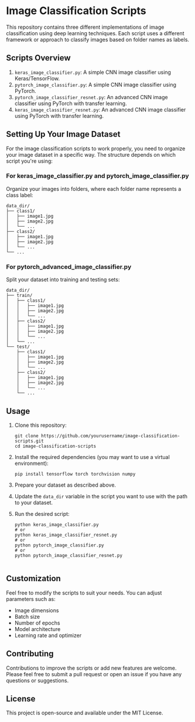 # Image Classification Scripts

This repository contains three different implementations of image classification using deep learning techniques. Each script uses a different framework or approach to classify images based on folder names as labels.

## Scripts Overview

1. `keras_image_classifier.py`: A simple CNN image classifier using Keras/TensorFlow.
2. `pytorch_image_classifier.py`: A simple CNN image classifier using PyTorch.
3. `pytorch_image_classifier_resnet.py`: An advanced CNN image classifier using PyTorch with transfer learning.
4. `keras_image_classifier_resnet.py`: An advanced CNN image classifier using PyTorch with transfer learning.

## Setting Up Your Image Dataset

For the image classification scripts to work properly, you need to organize your image dataset in a specific way. The structure depends on which script you're using:

### For keras_image_classifier.py and pytorch_image_classifier.py

Organize your images into folders, where each folder name represents a class label:

```
data_dir/
├── class1/
│   ├── image1.jpg
│   ├── image2.jpg
│   └── ...
├── class2/
│   ├── image1.jpg
│   ├── image2.jpg
│   └── ...
└── ...
```

### For pytorch_advanced_image_classifier.py

Split your dataset into training and testing sets:

```
data_dir/
├── train/
│   ├── class1/
│   │   ├── image1.jpg
│   │   ├── image2.jpg
│   │   └── ...
│   ├── class2/
│   │   ├── image1.jpg
│   │   ├── image2.jpg
│   │   └── ...
│   └── ...
└── test/
    ├── class1/
    │   ├── image1.jpg
    │   ├── image2.jpg
    │   └── ...
    ├── class2/
    │   ├── image1.jpg
    │   ├── image2.jpg
    │   └── ...
    └── ...
```

## Usage

1. Clone this repository:
   ```
   git clone https://github.com/yourusername/image-classification-scripts.git
   cd image-classification-scripts
   ```

2. Install the required dependencies (you may want to use a virtual environment):
   ```
   pip install tensorflow torch torchvision numpy
   ```

3. Prepare your dataset as described above.

4. Update the `data_dir` variable in the script you want to use with the path to your dataset.

5. Run the desired script:
   ```
   python keras_image_classifier.py
   # or
   python keras_image_classifier_resnet.py
   # or
   python pytorch_image_classifier.py
   # or
   python pytorch_image_classifier_resnet.py
      
   ```

## Customization

Feel free to modify the scripts to suit your needs. You can adjust parameters such as:

- Image dimensions
- Batch size
- Number of epochs
- Model architecture
- Learning rate and optimizer

## Contributing

Contributions to improve the scripts or add new features are welcome. Please feel free to submit a pull request or open an issue if you have any questions or suggestions.

## License

This project is open-source and available under the MIT License.
